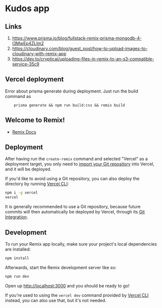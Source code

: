 # Kudos app

## Links

1. <https://www.prisma.io/blog/fullstack-remix-prisma-mongodb-4-l3MwEp4ZLIm2>
1. <https://cloudinary.com/blog/guest_post/how-to-upload-images-to-cloudinary-with-remix-app>
1. <https://dev.to/crypticai/uploading-files-in-remix-to-an-s3-compatible-service-35c9>

## Vercel deployment

Error about prisma generate during deployment. Just run the build command as 

        prisma generate && npm run build:css && remix build


## Welcome to Remix!

- [Remix Docs](https://remix.run/docs)

## Deployment

After having run the `create-remix` command and selected "Vercel" as a deployment target, you only need to [import your Git repository](https://vercel.com/new) into Vercel, and it will be deployed.

If you'd like to avoid using a Git repository, you can also deploy the directory by running [Vercel CLI](https://vercel.com/cli):

```sh
npm i -g vercel
vercel
```

It is generally recommended to use a Git repository, because future commits will then automatically be deployed by Vercel, through its [Git Integration](https://vercel.com/docs/concepts/git).

## Development

To run your Remix app locally, make sure your project's local dependencies are installed:

```sh
npm install
```

Afterwards, start the Remix development server like so:

```sh
npm run dev
```

Open up [http://localhost:3000](http://localhost:3000) and you should be ready to go!

If you're used to using the `vercel dev` command provided by [Vercel CLI](https://vercel.com/cli) instead, you can also use that, but it's not needed.
